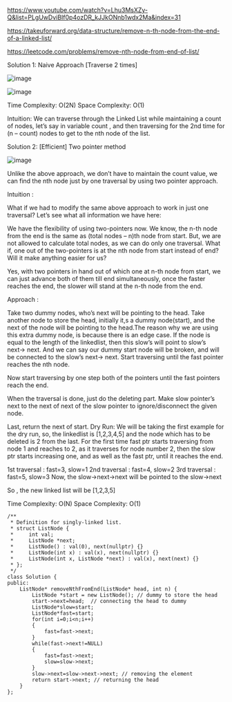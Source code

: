 https://www.youtube.com/watch?v=Lhu3MsXZy-Q&list=PLgUwDviBIf0p4ozDR_kJJkONnb1wdx2Ma&index=31

https://takeuforward.org/data-structure/remove-n-th-node-from-the-end-of-a-linked-list/

https://leetcode.com/problems/remove-nth-node-from-end-of-list/

Solution 1: Naive Approach [Traverse 2 times]

![image](https://user-images.githubusercontent.com/53824950/140263951-9f7b7790-02c8-4e0f-adb3-f439264d1aff.png)

![image](https://user-images.githubusercontent.com/53824950/140263892-10766ecc-3471-4154-8704-47cfb7636c7c.png)


Time Complexity: O(2N)
Space Complexity: O(1)


Intuition: We can traverse through the Linked List while maintaining a count of nodes, let’s say in variable count , and then traversing for the 2nd time for (n – count) nodes to get to the nth node of the list.

Solution 2: [Efficient] Two pointer method

![image](https://user-images.githubusercontent.com/53824950/140263810-81b0aba3-f55c-470a-af6d-edca1cf44be9.png)



Unlike the above approach, we don’t have to maintain the count value, we can find the nth node just by one traversal by using two pointer approach.

Intuition : 

What if we had to modify the same above approach to work in just one traversal? Let’s see what all information we have here:

We have the flexibility of using two-pointers now.
We know, the n-th node from the end is the same as (total nodes – n)th node from start.
But, we are not allowed to calculate total nodes, as we can do only one traversal.
What if, one out of the two-pointers is at the nth node from start instead of end? Will it make anything easier for us?

Yes, with two pointers in hand out of which one at n-th node from start, we can just advance both of them till end simultaneously, once the faster reaches the end, the slower will stand at the n-th node from the end.

Approach : 

Take two dummy nodes, who’s next will be pointing to the head.
Take another node to store the head, initially it,s a dummy node(start), and the next of the node will be pointing to the head.The reason why we are using this extra dummy node, is because there is an edge case. If the node is equal to the length of the linkedlist, then this slow’s will point to slow’s next→ next. And we can say our dummy start node will be broken, and will be connected to the slow’s next→ next.
Start traversing until the fast pointer reaches the nth node.

Now start traversing by one step both of the pointers until the fast pointers reach the end.    

When the traversal is done, just do the deleting part. Make  slow pointer’s next to the next of next of the slow pointer to ignore/disconnect the given node.

Last, return the next of start.
Dry Run:  We will be taking the first example for the dry run, so, the linkedlist is [1,2,3,4,5] and the node which has to be deleted is 2 from the last. For the first time fast ptr starts traversing from node 1 and reaches to 2, as it traverses for node number 2, then the slow ptr starts increasing one, and as well as the fast ptr, until it reaches the end.

1st traversal : fast=3, slow=1
2nd traversal : fast=4, slow=2
3rd traversal : fast=5, slow=3
Now, the slow->next->next will be pointed to the slow->next

So , the new linked list will be [1,2,3,5]

Time Complexity: O(N)
Space Complexity: O(1)

```
/**
 * Definition for singly-linked list.
 * struct ListNode {
 *     int val;
 *     ListNode *next;
 *     ListNode() : val(0), next(nullptr) {}
 *     ListNode(int x) : val(x), next(nullptr) {}
 *     ListNode(int x, ListNode *next) : val(x), next(next) {}
 * };
 */
class Solution {
public:
    ListNode* removeNthFromEnd(ListNode* head, int n) {
        ListNode *start = new ListNode(); // dummy to store the head
        start->next=head;  // connecting the head to dummy
        ListNode*slow=start;
        ListNode*fast=start;
        for(int i=0;i<n;i++) 
        {
            fast=fast->next;
        }
        while(fast->next!=NULL)
        {
            fast=fast->next;
            slow=slow->next;
        } 
        slow->next=slow->next->next; // removing the element
        return start->next; // returning the head
    }
};
```
